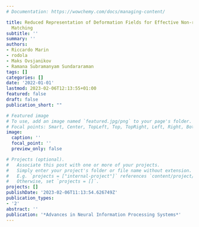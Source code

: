 ```yaml
---
# Documentation: https://wowchemy.com/docs/managing-content/

title: Reduced Representation of Deformation Fields for Effective Non-rigid Shape
  Matching
subtitle: ''
summary: ''
authors:
- Riccardo Marin
- rodola
- Maks Ovsjanikov
- Ramana Subramanyam Sundararaman
tags: []
categories: []
date: '2022-01-01'
lastmod: 2023-02-06T12:13:55+01:00
featured: false
draft: false
publication_short: ""

# Featured image
# To use, add an image named `featured.jpg/png` to your page's folder.
# Focal points: Smart, Center, TopLeft, Top, TopRight, Left, Right, BottomLeft, Bottom, BottomRight.
image:
  caption: ''
  focal_point: ''
  preview_only: false

# Projects (optional).
#   Associate this post with one or more of your projects.
#   Simply enter your project's folder or file name without extension.
#   E.g. `projects = ["internal-project"]` references `content/project/deep-learning/index.md`.
#   Otherwise, set `projects = []`.
projects: []
publishDate: '2023-02-06T11:13:54.626749Z'
publication_types:
- '2'
abstract: ''
publication: '*Advances in Neural Information Processing Systems*'
---
```

